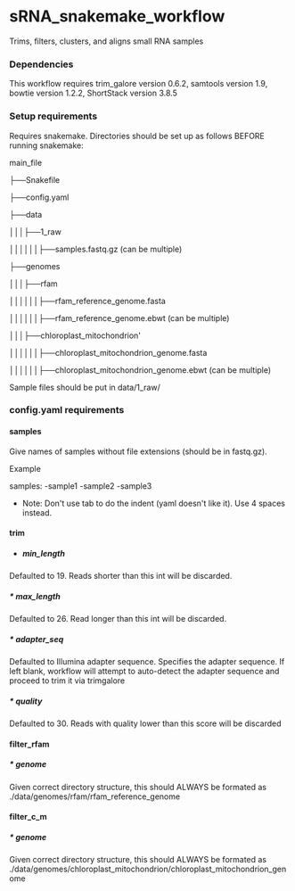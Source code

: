 # sRNA_snakemake_workflow

Trims, filters, clusters, and aligns small RNA samples

### Dependencies

This workflow requires trim_galore version 0.6.2, samtools version 1.9, bowtie version 1.2.2, ShortStack version 3.8.5

### Setup requirements

Requires snakemake. Directories should be set up as follows BEFORE running snakemake:

main_file

├──Snakefile

├──config.yaml

├──data

│││├──1_raw

││││││├──samples.fastq.gz (can be multiple)

├──genomes

│││├──rfam

││││││├──rfam_reference_genome.fasta

││││││├──rfam_reference_genome.ebwt (can be multiple)

│││├──chloroplast_mitochondrion'

││││││├──chloroplast_mitochondrion_genome.fasta

││││││├──chloroplast_mitochondrion_genome.ebwt (can be multiple)

Sample files should be put in data/1_raw/

### config.yaml requirements

#### samples

Give names of samples without file extensions (should be in fastq.gz). 

Example

samples:
    -sample1
    -sample2
    -sample3
    
* Note: Don't use tab to do the indent (yaml doesn't like it). Use 4 spaces instead.



#### trim

* ##### min_length

Defaulted to 19. Reads shorter than this int will be discarded.

##### * max_length

Defaulted to 26. Read longer than this int will be discarded.

##### * adapter_seq

Defaulted to Illumina adapter sequence. Specifies the adapter sequence. If left blank, workflow will attempt to auto-detect the adapter sequence and proceed to trim it via trimgalore

##### * quality

Defaulted to 30. Reads with quality lower than this score will be discarded



#### filter_rfam

##### * genome

Given correct directory structure, this should ALWAYS be formated as ./data/genomes/rfam/rfam_reference_genome



#### filter_c_m

##### * genome

Given correct directory structure, this should ALWAYS be formated as ./data/genomes/chloroplast_mitochondrion/chloroplast_mitochondrion_genome


